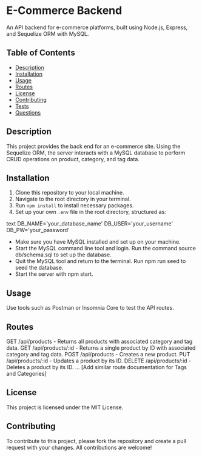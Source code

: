 # E-Commerce Backend

An API backend for e-commerce platforms, built using Node.js, Express, and Sequelize ORM with MySQL.

## Table of Contents

- [Description](#description)
- [Installation](#installation)
- [Usage](#usage)
- [Routes](#routes)
- [License](#license)
- [Contributing](#contributing)
- [Tests](#tests)
- [Questions](#questions)

## Description

This project provides the back end for an e-commerce site. Using the Sequelize ORM, the server interacts with a MySQL database to perform CRUD operations on product, category, and tag data.

## Installation

1. Clone this repository to your local machine.
2. Navigate to the root directory in your terminal.
3. Run `npm install` to install necessary packages.
4. Set up your own `.env` file in the root directory, structured as:

text
DB_NAME='your_database_name'
DB_USER='your_username'
DB_PW='your_password'

- Make sure you have MySQL installed and set up on your machine.
- Start the MySQL command line tool and login. Run the command source db/schema.sql to set up the database.
- Quit the MySQL tool and return to the terminal. Run npm run seed to seed the database.
- Start the server with npm start.

## Usage

Use tools such as Postman or Insomnia Core to test the API routes.

## Routes

GET /api/products - Returns all products with associated category and tag data.
GET /api/products/:id - Returns a single product by ID with associated category and tag data.
POST /api/products - Creates a new product.
PUT /api/products/:id - Updates a product by its ID.
DELETE /api/products/:id - Deletes a product by its ID.
... [Add similar route documentation for Tags and Categories]

## License

This project is licensed under the MIT License.

## Contributing

To contribute to this project, please fork the repository and create a pull request with your changes. All contributions are welcome!

